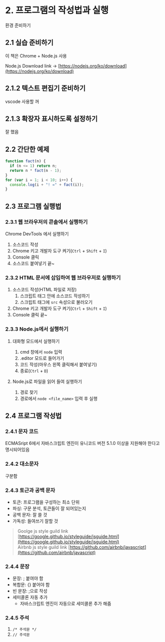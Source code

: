 # 2. 프로그램의 작성법과 실행

환경 준비하기

## 2.1 실습 준비하기

이 책은 Chrome + Node.js 사용

Node.js Download link -> [https://nodejs.org/ko/download](https://nodejs.org/ko/download)

## 2.1.2 텍스트 편집기 준비하기

vscode 사용할 꺼

## 2.1.3 확장자 표시하도록 설정하기

잘 했음

## 2.2 간단한 예제

``` JavaScript
function fact(n) {
  if (n <= 1) return n;
  return n * fact(n - 1);
}
for (var i = 1; i < 10; i++) {
  console.log(i + "! =" + fact(i));
}
```

## 2.3 프로그램 실행법

### 2.3.1 웹 브라우저의 콘솔에서 실행하기

Chrome DevTools 에서 실행하기

1. 소스코드 작성
2. Chrome 키고 개발자 도구 켜기(`Ctrl` + `Shift` + `I`)
3. Console 클릭
4. 소스코드 붙여넣기 끝~

### 2.3.2 HTML 문서에 삽입하여 웹 브라우저로 실행하기

1. 소스코드 작성(HTML 파일로 저장)
   1. 스크립트 태그 안에 소스코드 작성하기
   2. 스크립트 태그에 `src` 속성으로 불러오기
2. Chrome 키고 개발자 도구 켜기(`Ctrl` + `Shift` + `I`)
3. Console 클릭 끝~

### 2.3.3 Node.js에서 실행하기

1. 대화형 모드에서 실행하기
   1. cmd 창에서 `node` 입력
   2. .editor 모드로 들어가기
   3. 코드 작성(마우스 왼쪽 클릭해서 붙여넣기)
   4. 종료(`Ctrl` + `D`)

2. Node.js로 파일을 읽어 들여 실행하기
   1. 경로 찾기
   2. 경로에서 `node <file_name>` 입력 후 실행

## 2.4 프로그램 작성법

### 2.4.1 문자 코드

ECMASript 6에서 자바스크립트 엔진이 유니코드 버전 5.1.0 이상을 지원해야 한다고 명시되어있음

### 2.4.2 대소문자

구분함

### 2.4.3 토근과 공백 문자

- 토큰: 프로그램을 구성하는 최소 단위  
- 파싱: 구문 분석, 토큰들이 잘 되어있는지  
- 공백 문자: 잘 쓸 것  
- 가독성: 들여쓰기 잘할 것

> Goolge js style guild link [https://google.github.io/styleguide/jsguide.html](https://google.github.io/styleguide/jsguide.html)  
> Airbnb js style guild link [https://github.com/airbnb/javascript](https://github.com/airbnb/javascript)

### 2.4.4 문장

- 문장: ; 붙여야 함
- 복합문: {} 붙어야 함
- 빈 문장: ;으로 작성
- 세미콜론 자동 추가
  - 자바스크립트 엔진이 자동으로 세미콜론 추가 해줌

### 2.4.5 주석

1. `/* 주석문 */`
2. `// 주석문`